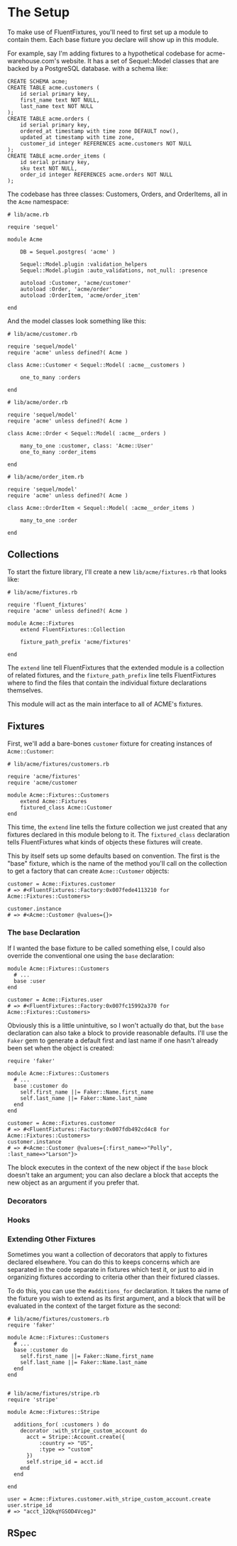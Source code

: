 # The Setup

To make use of FluentFixtures, you'll need to first set up a module to contain them. Each base fixture you declare will show up in this module.

For example, say I'm adding fixtures to a hypothetical codebase for acme-warehouse.com's website. It has a set of Sequel::Model classes that are backed by a PostgreSQL database. with a schema like:

    CREATE SCHEMA acme;
    CREATE TABLE acme.customers (
        id serial primary key,
        first_name text NOT NULL,
        last_name text NOT NULL
    );
    CREATE TABLE acme.orders (
        id serial primary key,
        ordered_at timestamp with time zone DEFAULT now(),
        updated_at timestamp with time zone,
        customer_id integer REFERENCES acme.customers NOT NULL
    );
    CREATE TABLE acme.order_items (
        id serial primary key,
        sku text NOT NULL,
        order_id integer REFERENCES acme.orders NOT NULL
    );
  

 The codebase has three classes: Customers, Orders, and OrderItems, all in the `Acme` namespace:

    # lib/acme.rb
    
    require 'sequel'
    
    module Acme
    
    	DB = Sequel.postgres( 'acme' )
    
    	Sequel::Model.plugin :validation_helpers
    	Sequel::Model.plugin :auto_validations, not_null: :presence
    
    	autoload :Customer, 'acme/customer'
    	autoload :Order, 'acme/order'
    	autoload :OrderItem, 'acme/order_item'
    
    end

And the model classes look something like this:

    # lib/acme/customer.rb
    
    require 'sequel/model'
    require 'acme' unless defined?( Acme )
    
    class Acme::Customer < Sequel::Model( :acme__customers )
    
    	one_to_many :orders
    
    end

    # lib/acme/order.rb
    
    require 'sequel/model'
    require 'acme' unless defined?( Acme )
    
    class Acme::Order < Sequel::Model( :acme__orders )
    
    	many_to_one :customer, class: 'Acme::User'
    	one_to_many :order_items
    
    end
    
    # lib/acme/order_item.rb
    
    require 'sequel/model'
    require 'acme' unless defined?( Acme )
    
    class Acme::OrderItem < Sequel::Model( :acme__order_items )
    
    	many_to_one :order
    
    end


## Collections

To start the fixture library, I'll create a new `lib/acme/fixtures.rb` that looks like:

    # lib/acme/fixtures.rb
    
    require 'fluent_fixtures'
    require 'acme' unless defined?( Acme )
    
    module Acme::Fixtures
    	extend FluentFixtures::Collection
    
    	fixture_path_prefix 'acme/fixtures'
    
    end

The `extend` line tell FluentFixtures that the extended module is a collection of related fixtures, and the `fixture_path_prefix` line tells FluentFixtures where to find the files that contain the individual fixture declarations themselves.

This module will act as the main interface to all of ACME's fixtures.


## Fixtures

First, we'll add a bare-bones `customer` fixture for creating instances of `Acme::Customer`:

    # lib/acme/fixtures/customers.rb

    require 'acme/fixtures'
    require 'acme/customer

    module Acme::Fixtures::Customers
        extend Acme::Fixtures
        fixtured_class Acme::Customer
    end

This time, the `extend` line tells the fixture collection we just created that any fixtures declared in this module belong to it. The `fixtured_class` declaration tells FluentFixtures what kinds of objects these fixtures will create.

This by itself sets up some defaults based on convention. The first is the "base" fixture, which is the name of the method you'll call on the collection to get a factory that can create `Acme::Customer` objects:

    customer = Acme::Fixtures.customer
    # => #<FluentFixtures::Factory:0x007fede4113210 for Acme::Fixtures::Customers>

    customer.instance
    # => #<Acme::Customer @values={}>

### The `base` Declaration

If I wanted the base fixture to be called something else, I could also override the conventional one using the `base` declaration:

    module Acme::Fixtures::Customers
      # ...
      base :user
    end

    customer = Acme::Fixtures.user
    # => #<FluentFixtures::Factory:0x007fc15992a370 for Acme::Fixtures::Customers>

Obviously this is a little unintuitive, so I won't actually do that, but the `base` declaration can also take a block to provide reasonable defaults. I'll use the `Faker` gem to generate a default first and last name if one hasn't already been set when the object is created:

    require 'faker'

    module Acme::Fixtures::Customers
      # ...
      base :customer do
        self.first_name ||= Faker::Name.first_name
        self.last_name ||= Faker::Name.last_name
      end
    end

    customer = Acme::Fixtures.customer
    # => #<FluentFixtures::Factory:0x007fdb492cd4c8 for Acme::Fixtures::Customers>
    customer.instance
    # => #<Acme::Customer @values={:first_name=>"Polly", :last_name=>"Larson"}>


The block executes in the context of the new object if the `base` block doesn't take an argument; you can also declare a block that accepts the new object as an argument if you prefer that.


### Decorators



### Hooks


### Extending Other Fixtures

Sometimes you want a collection of decorators that apply to fixtures declared elsewhere. You can do this to keeps concerns which are separated in the code separate in fixtures which test it, or just to aid in organizing fixtures according to criteria other than their fixtured classes.

To do this, you can use the `#additions_for` declaration. It takes the name of the fixture you wish to extend as its first argument, and a block that will be evaluated in the context of the target fixture as the second:

    # lib/acme/fixtures/customers.rb
    require 'faker'

    module Acme::Fixtures::Customers
      # ...
      base :customer do
        self.first_name ||= Faker::Name.first_name
        self.last_name ||= Faker::Name.last_name
      end
    end


    # lib/acme/fixtures/stripe.rb
    require 'stripe'

    module Acme::Fixtures::Stripe

      additions_for( :customers ) do
        decorator :with_stripe_custom_account do
          acct = Stripe::Account.create({
              :country => "US",
              :type => "custom"
          })
          self.stripe_id = acct.id
        end
      end

    end

    user = Acme::Fixtures.customer.with_stripe_custom_account.create
    user.stripe_id
    # => "acct_12QkqYGSOD4VcegJ"


## RSpec



